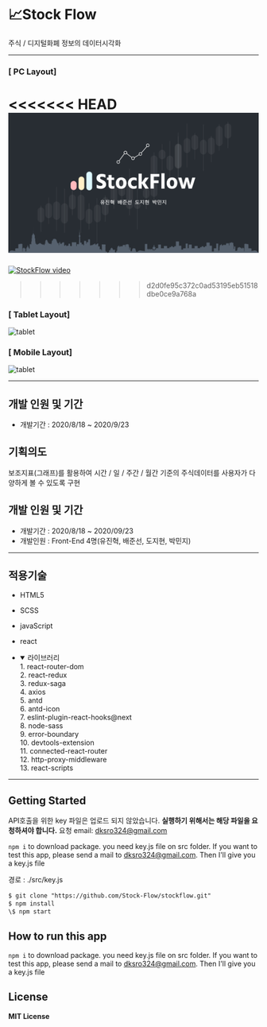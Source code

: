 # 📈Stock Flow

주식 / 디지털화폐 정보의 데이터시각화

---

### [ PC Layout]

<<<<<<< HEAD
[![StockFlow video](./public/images/stockflow-thumbnail.png)](https://youtu.be/LnK441eviAA)
=======
[![StockFlow video](./public/images/stock-flow-thumbnail.PNG)](https://youtu.be/LnK441eviAA)
>>>>>>> d2d0fe95c372c0ad53195eb51518dbe0ce9a768a

### [ Tablet Layout]

![tablet](./public/images/tablet.gif)

### [ Mobile Layout]

![tablet](./public/images/mobile.gif)

---

## **개발 인원 및 기간**

- 개발기간 : 2020/8/18 ~ 2020/9/23

## **기획의도**

보조지표(그래프)를 활용하여
시간 / 일 / 주간 / 월간 기준의 주식데이터를
사용자가 다양하게 볼 수 있도록 구현

## **개발 인원 및 기간**

- 개발기간 : 2020/8/18 ~ 2020/09/23
- 개발인원 : Front-End 4명(유진혁, 배준선, 도지현, 박민지)

---

## 적용기술

- HTML5

- SCSS

- javaScript

- react

- <details open>
  <summary>라이브러리</summary>
  1. react-router-dom<br>
  2. react-redux<br>
  3. redux-saga<br>
  4. axios<br>
  5. antd<br>
  6. antd-icon<br>
  7. eslint-plugin-react-hooks@next<br>
  8. node-sass<br>
  9. error-boundary<br>
  10. devtools-extension<br>
  11. connected-react-router<br>
  12. http-proxy-middleware<br>
  13. react-scripts<br>
  </details>

---

## **Getting Started**

API호출을 위한 key 파일은 업로드 되지 않았습니다.
**실행하기 위해서는 해당 파일을 요청하셔야 합니다.**
요청 email: dksro324@gmail.com

`npm i` to download package. you need key.js file on src folder. If you want to test this app, please send a mail to dksro324@gmail.com. Then I'll give you a key.js file

경로 : ./src/key.js

```
$ git clone "https://github.com/Stock-Flow/stockflow.git"
$ npm install
\$ npm start

```

## **How to run this app**

`npm i` to download package. you need key.js file on src folder. If you want to test this app, please send a mail to dksro324@gmail.com. Then I'll give you a key.js file

## **License**

**MIT License**

